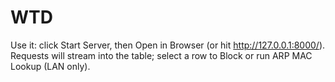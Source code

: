 # WTD

Use it: click Start Server, then Open in Browser (or hit http://127.0.0.1:8000/). Requests will stream into the table; select a row to Block or run ARP MAC Lookup (LAN only).
